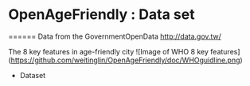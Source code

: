 # OpenAgeFriendly : Data set
======
Data from the GovernmentOpenData http://data.gov.tw/

The 8 key features in  age-friendly city
![Image of WHO 8 key features]
(https://github.com/weitinglin/OpenAgeFriendly/doc/WHOguidline.png)

* Dataset
